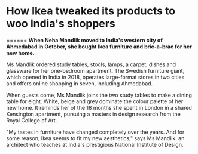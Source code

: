 ﻿# How Ikea tweaked its products to woo India's shoppers
======
**When Neha Mandlik moved to India's western city of Ahmedabad in October, she bought Ikea furniture and bric-a-brac for her new home.**

Ms Mandlik ordered study tables, stools, lamps, a carpet, dishes and glassware for her one-bedroom apartment. The Swedish furniture giant, which opened in India in 2018, operates large-format stores in two cities and offers online shopping in seven, including Ahmedabad.

When guests come, Ms Mandlik joins the two study tables to make a dining table for eight. White, beige and grey dominate the colour palette of her new home. It reminds her of the 18 months she spent in London in a shared Kensington apartment, pursuing a masters in design research from the Royal College of Art.

"My tastes in furniture have changed completely over the years. And for some reason, Ikea seems to fit my new aesthetics," says Ms Mandlik, an architect who teaches at India's prestigious National Institute of Design.